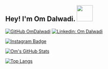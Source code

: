 ## Hey! I'm Om Dalwadi. <img src="https://media.giphy.com/media/hvRJCLFzcasrR4ia7z/giphy.gif" width="50" height="50">

[![GitHub OmDalwadi](https://img.shields.io/github/followers/OmDalwadi?label=follow&style=social)](https://github.com/OmDalwadi)
[![Linkedin: Om Dalwadi](https://img.shields.io/badge/-Om%20Dalwadi-blue?style=flat-square&logo=Linkedin&logoColor=white&link=https://www.linkedin.com/in/dalwadiom/)](https://www.linkedin.com/in/dalwadiom/)

[![Instagram Badge](https://img.shields.io/badge/-@the_infinity_conqueror-black?style=flat-square&labelColor=000000&logo=Instagram&link=https://instagram.com/the_infinity_conqueror)](https://instagram.com/the_infinity_conqueror)


[![Om's GitHub Stats](https://github-readme-stats.vercel.app/api?username=kartikpatel0170&hide=issues&count_private=true&show_icons=true&theme=calm)](https://github.com/OmDalwadi/github-readme-stats)

[![Top Langs](https://github-readme-stats.vercel.app/api/top-langs/?username=OmDalwadi&layout=compact&theme=calm)](https://github.com/OmDalwadi/github-readme-stats)




<!--
**OmDalwadi/OmDalwadi** is a ✨ _special_ ✨ repository because its `README.md` (this file) appears on your GitHub profile.

Here are some ideas to get you started:

- 🔭 I’m currently working on ...
- 🌱 I’m currently learning ...
- 👯 I’m looking to collaborate on ...
- 🤔 I’m looking for help with ...
- 💬 Ask me about ...
- 📫 How to reach me: ...
- 😄 Pronouns: ...
- ⚡ Fun fact: ...
-->
